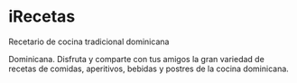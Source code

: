 # iRecetas
Recetario de cocina tradicional dominicana

Dominicana. Disfruta y comparte con tus amigos la gran variedad de recetas de comidas, aperitivos, bebidas y postres de la cocina dominicana.
